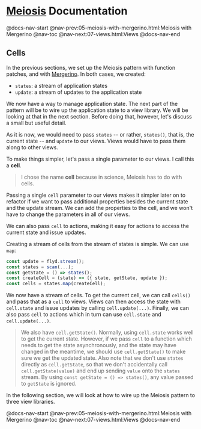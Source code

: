 # [Meiosis](https://meiosis.js.org) Documentation

@docs-nav-start
@nav-prev:05-meiosis-with-mergerino.html:Meiosis with Mergerino
@nav-toc
@nav-next:07-views.html:Views
@docs-nav-end

## Cells

In the previous sections, we set up the Meiosis pattern with function patches, and with
[Mergerino](https://github.com/fuzetsu/mergerino). In both cases, we created:

- `states`: a stream of application states
- `update`: a stream of updates to the application state

We now have a way to manage application state. The next part of the pattern will be to wire up the
application state to a view library. We will be looking at that in the next section. Before doing
that, however, let's discuss a small but useful detail.

As it is now, we would need to pass `states` -- or rather, `states()`, that is, the current state --
and `update` to our views. Views would have to pass them along to other views.

To make things simpler, let's pass a single parameter to our views. I call this a **cell**.

> I chose the name **cell** because in science, Meiosis has to do with cells.

Passing a single `cell` parameter to our views makes it simpler later on to refactor if we want to
pass additional properties besides the current state and the update stream. We can add the
properties to the cell, and we won't have to change the parameters in all of our views.

We can also pass `cell` to actions, making it easy for actions to access the current state and issue
updates.

Creating a stream of cells from the stream of states is simple. We can use `map`:

```js
const update = flyd.stream();
const states = scan(...);
const getState = () => states();
const createCell = (state) => ({ state, getState, update });
const cells = states.map(createCell);
```

We now have a stream of cells. To get the current cell, we can call `cells()` and pass that as a
`cell` to views. Views can then access the state with `cell.state` and issue updates by calling
`cell.update(...)`. Finally, we can also pass `cell` to actions which in turn can use `cell.state`
and `cell.update(...)`.

> We also have `cell.getState()`. Normally, using `cell.state` works well to get the current state.
However, if we pass `cell` to a function which needs to get the state asynchronously, and the state
may have changed in the meantime, we should use `cell.getState()` to make sure we get the updated
state. Also note that we don't use `states` directly as `cell.getState`, so that we don't
accidentally call `cell.getState(value)` and end up sending `value` onto the `states` stream. By
using `const getState = () => states()`, any value passed to `getState` is ignored.

In the following section, we will look at how to wire up the Meiosis pattern to three view
libraries.

@docs-nav-start
@nav-prev:05-meiosis-with-mergerino.html:Meiosis with Mergerino
@nav-toc
@nav-next:07-views.html:Views
@docs-nav-end
